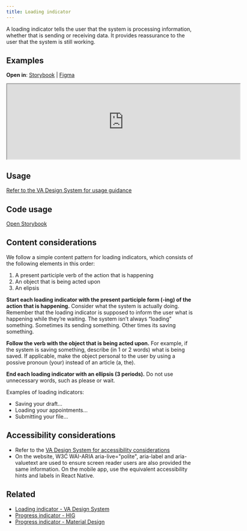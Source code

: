 ```yaml
---
title: Loading indicator
---
```


A loading indicator tells the user that the system is processing information, whether that is sending or receiving data. It provides reassurance to the user that the system is still working.

## Examples

**Open in**: [Storybook](https://department-of-veterans-affairs.github.io/va-mobile-library/?path=/docs/loading-indicator)  |   [Figma](https://www.figma.com/design/Zzt8z60hCtdEzXx2GFWghH/%F0%9F%93%90-Component-Library---Design-System---VA-Mobile?node-id=4035-1007&t=nc28UCI1A10Cd4IH-4)
<iframe width="620" height="200" title="Component in Storybook" src="https://department-of-veterans-affairs.github.io/va-mobile-library/iframe.html?singleStory=true&id=loading-indicator--with-text&viewMode=story" allowfullscreen></iframe>

## Usage

[Refer to the VA Design System for usage guidance](https://design.va.gov/components/loading-indicator)

## Code usage
[Open Storybook](https://department-of-veterans-affairs.github.io/va-mobile-library/?path=/docs/alert--docs)

## Content considerations
We follow a simple content pattern for loading indicators, which consists of the following elements in this order:
1. A present participle verb of the action that is happening
2. An object that is being acted upon
3. An elipsis

**Start each loading indicator with the present participle form (-ing) of the action that is happening.**
Consider what the system is actually doing. Remember that the loading indicator is supposed to inform the user what is happening while they’re waiting. The system isn’t always “loading” something. Sometimes its sending something. Other times its saving something.

**Follow the verb with the object that is being acted upon.**
For example, if the system is saving something, describe (in 1 or 2 words) what is being saved. If applicable, make the object personal to the user by using a possive pronoun (your) instead of an article (a, the).

**End each loading indicator with an ellipsis (3 periods).**
Do not use unnecessary words, such as please or wait.

Examples of loading indicators:
* Saving your draft...
* Loading your appointments...
* Submitting your file...

## Accessibility considerations
* Refer to the [VA Design System for accessibility considerations](https://design.va.gov/components/loading-indicator#accessibility-considerations)
* On the website, W3C WAI-ARIA aria-live="polite", aria-label and aria-valuetext are used to ensure screen reader users are also provided the same information. On the mobile app, use the equivalent accessibility hints and labels in React Native.

## Related
* [Loading indicator - VA Design System](https://design.va.gov/components/loading-indicator)
* [Progress indicator - HIG](https://developer.apple.com/design/human-interface-guidelines/progress-indicators)
* [Progress indicator - Material Design](https://m3.material.io/components/progress-indicators)